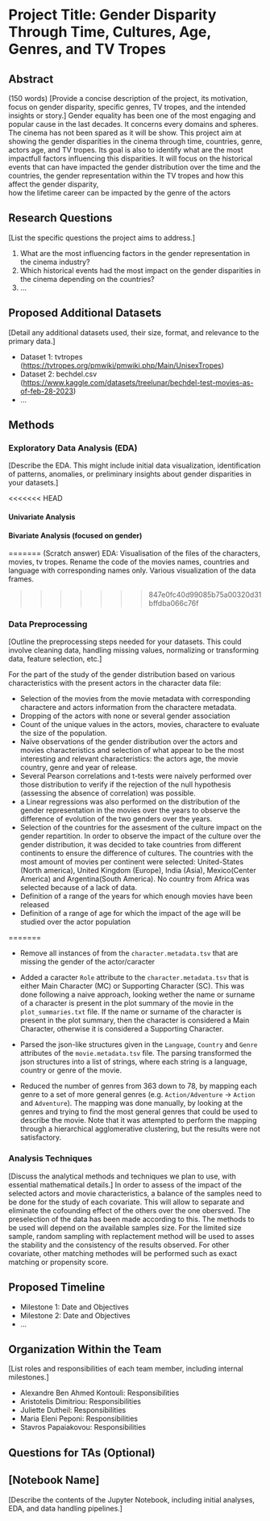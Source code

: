 # Project Title: Gender Disparity Through Time, Cultures, Age, Genres, and TV Tropes

## Abstract

(150 words)
[Provide a concise description of the project, its motivation, focus on gender disparity, specific genres, TV tropes, and the intended insights or story.]
Gender equality has been one of the most engaging and popular cause in the last decades. It concerns every domains and spheres. The cinema has not been spared as it will be show. 
This project aim at showing the gender disparities in the cinema through time, countries, genre, actors age, and TV tropes. 
Its goal is also to identify what are the most impactfull factors 
influencing this disparities.
It will focus on 
the historical events that can have impacted the gender distribution over the time and the countries,
the gender representation within the TV tropes and how this affect the gender disparity,  
how the lifetime career can be impacted by the genre of the actors


## Research Questions

[List the specific questions the project aims to address.]

1. What are the most influencing factors in the gender representation in the cinema industry?
2. Which historical events had the most impact on the gender disparities in the cinema depending on the countries?
3. ...

## Proposed Additional Datasets

[Detail any additional datasets used, their size, format, and relevance to the primary data.]

- Dataset 1: tvtropes (<https://tvtropes.org/pmwiki/pmwiki.php/Main/UnisexTropes>)
- Dataset 2: bechdel.csv (<https://www.kaggle.com/datasets/treelunar/bechdel-test-movies-as-of-feb-28-2023>)
- ...

## Methods

### Exploratory Data Analysis (EDA)

[Describe the EDA. This might include initial data visualization, identification of patterns, anomalies, or preliminary insights about gender disparities in your datasets.]

<<<<<<< HEAD
#### Univariate Analysis

#### Bivariate Analysis (focused on gender)
=======
(Scratch answer) 
EDA:
Visualisation of the files of the characters, movies, tv tropes. 
Rename the code of the movies names, countries and language with corresponding names only.
Various visualization of the data frames. 
>>>>>>> 847e0fc40d99085b75a00320d31bffdba066c76f

### Data Preprocessing

[Outline the preprocessing steps needed for your datasets. This could involve cleaning data, handling missing values, normalizing or transforming data, feature selection, etc.]

For the part of the study of the gender distribution based on various characteristics with the present actors in the character data file:
- Selection of the movies from the movie metadata with corresponding charactere and actors information from the charactere metadata.
- Dropping of the actors with none or several gender association
- Count of the unique values in the actors, movies, charactere to evaluate the size of the population.
- Naïve observations of the gender distribution over the actors and movies characteristics and selection of what appear to be the most interesting and relevant characteristics: the actors age, the movie country, genre and year of release.
- Several Pearson correlations and t-tests were naively performed over those distribution to verify if the rejection of the null hypothesis (assessing the absence of correlation) was possible.
- a Linear regressions was also performed on the distribution of the gender representation in the movies over the years to observe the difference of evolution of the two genders over the years. 
- Selection of the countries for the assesment of the culture impact on the gender repartition. In order to observe the impact of the culture over the gender distribution, it was decided to take countries from different continents to ensure the difference of cultures. The countries with the most amount of movies per continent were selected: United-States (North america), United Kingdom (Europe), India (Asia), Mexico(Center America) and Argentina(South America). No country from Africa was selected because of a lack of data.
- Definition of a range of the years for which enough movies have been released
- Definition of a range of age for which the impact of the age will be studied over the actor population 

=======
- Remove all instances of from the `character.metadata.tsv` that are missing the gender of the actor/caracter

- Added a caracter `Role` attribute to the `character.metadata.tsv` that is either Main Character (MC) or Supporting Character (SC). This was done following a naive approach, looking wether the name or surname of a character is present in the plot summary of the movie in the `plot_summaries.txt` file. If the name or surname of the character is present in the plot summary, then the character is considered a Main Character, otherwise it is considered a Supporting Character.

- Parsed the json-like structures given in the `Language`, `Country` and `Genre` attributes of the `movie.metadata.tsv` file. The parsing transformed the json structures into a list of strings, where each string is a language, country or genre of the movie.

- Reduced the number of genres from 363 down to 78, by mapping each genre to a set of more general genres (e.g. `Action/Adventure` -> `Action` and `Adventure`). The mapping was done manually, by looking at the genres and trying to find the most general genres that could be used to describe the movie. Note that it was attempted to perform the mapping through a hierarchical agglomerative clustering, but the results were not satisfactory.


### Analysis Techniques

[Discuss the analytical methods and techniques we plan to use, with essential mathematical details.]
In order to assess of the impact of the selected actors and movie characteristics, a balance of the samples need to be done for the study of each covariate. This will allow to separate and eliminate the cofounding effect of the others over the one obersved. The preselection of the data has been made according to this. The methods to be used will depend on the available samples size. For the limited size sample, random sampling with replactement method will be used to asses the stability and the consistency of the results observed. For other covariate, other matching methodes will be performed such as exact matching or propensity score.

## Proposed Timeline

- Milestone 1: Date and Objectives
- Milestone 2: Date and Objectives
- ...

## Organization Within the Team

[List roles and responsibilities of each team member, including internal milestones.]

- Alexandre Ben Ahmed Kontouli: Responsibilities
- Aristotelis Dimitriou: Responsibilities
- Juliette Dutheil: Responsibilities
- Maria Eleni Peponi: Responsibilities
- Stavros Papaiakovou: Responsibilities

## Questions for TAs (Optional)

## [Notebook Name]

[Describe the contents of the Jupyter Notebook, including initial analyses, EDA, and data handling pipelines.]
